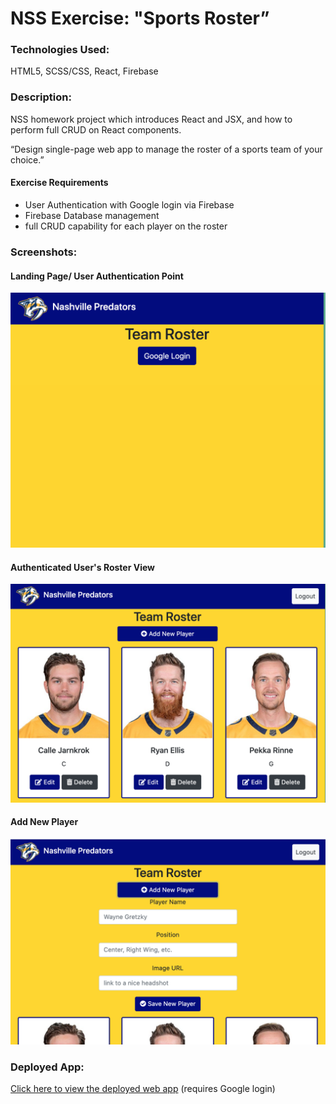 # NSS Exercise: "Sports Roster”

### Technologies Used:
HTML5, SCSS/CSS, React, Firebase

### Description:
NSS homework project which introduces React and JSX, and how to perform full CRUD on React components.

“Design single-page web app to manage the roster of a sports team of your choice.”

#### Exercise Requirements
- User Authentication with Google login via Firebase
- Firebase Database management
- full CRUD capability for each player on the roster

### Screenshots:
#### Landing Page/ User Authentication Point
![screenshot](screenshots/Login_Page.png)

#### Authenticated User's Roster View
![screenshot](screenshots/Authenticated_View.png)

#### Add New Player
![screenshot](screenshots/New_Player_Form.png)

### Deployed App:
[Click here to view the deployed web app](https://sports-roster-1f515.firebaseapp.com/) (requires Google login)
